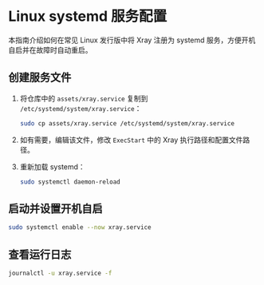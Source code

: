 # Linux systemd 服务配置

本指南介绍如何在常见 Linux 发行版中将 Xray 注册为 systemd 服务，方便开机自启并在故障时自动重启。

## 创建服务文件

1. 将仓库中的 `assets/xray.service` 复制到 `/etc/systemd/system/xray.service`：

   ```bash
   sudo cp assets/xray.service /etc/systemd/system/xray.service
   ```

2. 如有需要，编辑该文件，修改 `ExecStart` 中的 Xray 执行路径和配置文件路径。
3. 重新加载 systemd：

   ```bash
   sudo systemctl daemon-reload
   ```

## 启动并设置开机自启

```bash
sudo systemctl enable --now xray.service
```

## 查看运行日志

```bash
journalctl -u xray.service -f
```
